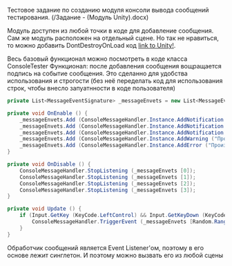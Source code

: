 Тестовое задание по созданию модуля консоли вывода сообщений тестирования.
(/Задание - (Модуль Unity).docx)

Модуль доступен из любой точки в коде для добавление сообщения.
Сам же модуль расположен на отдельный сцене.
Но так не нравиться, то можно добавить DontDestroyOnLoad код [link to Unity!](https://docs.unity3d.com/ScriptReference/Object.DontDestroyOnLoad.html).

Весь базовый функционал можно посмотреть в коде класса ConsoleTester
Функционал: после добавления сообщения вощращается подпись на событие сообщения.
Это сделанно для удобства использования и строгости (без неё переделать код для использования строк, чтобы внесло запуатнности в коде пользователя)
```C#
private List<MessageEventSignature> _messageEnvets = new List<MessageEventSignature> ();

private void OnEnable () {
	_messageEnvets.Add (ConsoleMessageHandler.Instance.AddNotification ("Заслонка закрыта"));
	_messageEnvets.Add (ConsoleMessageHandler.Instance.AddNotification ("Заслонка открыта"));
	_messageEnvets.Add (ConsoleMessageHandler.Instance.AddNotification ("Эта запись не логируется", log: false));
	_messageEnvets.Add (ConsoleMessageHandler.Instance.AddWarning ("Проверьте положение заслонки"));
	_messageEnvets.Add (ConsoleMessageHandler.Instance.AddError ("Произошла остановка имитатора впускного коллектора"));
}

private void OnDisable () {
	ConsoleMessageHandler.StopListening (_messageEnvets [0]);
	ConsoleMessageHandler.StopListening (_messageEnvets [1]);
	ConsoleMessageHandler.StopListening (_messageEnvets [2]);
	ConsoleMessageHandler.StopListening (_messageEnvets [3]);
}

private void Update () {
	if (Input.GetKey (KeyCode.LeftControl) && Input.GetKeyDown (KeyCode.Space)) {
		ConsoleMessageHandler.TriggerEvent (_messageEnvets [Random.Range (0, _messageEnvets.Count)]);
	}
}
```

Обработчик сообщений является Event Listener'ом, поэтому в его основе лежит синглетон. И поэтому можно вызвать его из любой сцены

